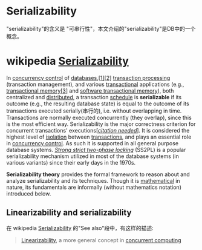 # Serializability

"serializability"的含义是 "可串行性"，本文介绍的"serializability"是DB中的一个概念。

# wikipedia [Serializability](http://en.wiki.sxisa.org/wiki/Serializability)

In [concurrency control](http://en.wiki.sxisa.org/wiki/Concurrency_control) of [databases](http://en.wiki.sxisa.org/wiki/Database),[[1\]](http://en.wiki.sxisa.org/wiki/Serializability#cite_note-Bernstein87-1)[[2\]](http://en.wiki.sxisa.org/wiki/Serializability#cite_note-Weikum01-2) [transaction processing](http://en.wiki.sxisa.org/wiki/Transaction_processing) (transaction management), and various [transactional](http://en.wiki.sxisa.org/wiki/Database_transaction) applications (e.g., [transactional memory](http://en.wiki.sxisa.org/wiki/Transactional_memory)[[3\]](http://en.wiki.sxisa.org/wiki/Serializability#cite_note-Herlihy1993-3) and [software transactional memory](http://en.wiki.sxisa.org/wiki/Software_transactional_memory)), both centralized and [distributed](http://en.wiki.sxisa.org/wiki/Distributed_computing), a transaction [schedule](http://en.wiki.sxisa.org/wiki/Schedule_(computer_science)) is **serializable** if its outcome (e.g., the resulting database state) is equal to the outcome of its transactions executed serially(串行的), i.e. without overlapping in time. Transactions are normally executed concurrently (they overlap), since this is the most efficient way. Serializability is the major correctness criterion for concurrent transactions' executions[*[citation needed](http://en.wiki.sxisa.org/wiki/Wikipedia:Citation_needed)*]. It is considered the highest level of [isolation](http://en.wiki.sxisa.org/wiki/Isolation_(computer_science)) between [transactions](http://en.wiki.sxisa.org/wiki/Database_transaction), and plays an essential role in [concurrency control](http://en.wiki.sxisa.org/wiki/Concurrency_control). As such it is supported in all general purpose database systems. *[Strong strict two-phase locking](http://en.wiki.sxisa.org/wiki/Two-phase_locking)* (SS2PL) is a popular serializability mechanism utilized in most of the database systems (in various variants) since their early days in the 1970s.

**Serializability theory** provides the formal framework to reason about and analyze serializability and its techniques. Though it is [mathematical](http://en.wiki.sxisa.org/wiki/Mathematics) in nature, its fundamentals are informally (without mathematics notation) introduced below.



## Linearizability and serializability

在 wikipedia [Serializability](http://en.wiki.sxisa.org/wiki/Serializability) 的"See also"段中，有这样的描述: 

> [Linearizability](http://en.wiki.sxisa.org/wiki/Linearizability), a more general concept in [concurrent computing](http://en.wiki.sxisa.org/wiki/Concurrent_computing)